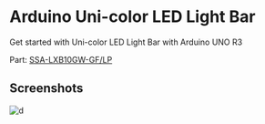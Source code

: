 # Arduino Uni-color LED Light Bar
Get started with Uni-color LED Light Bar with Arduino UNO R3

Part: [SSA-LXB10GW-GF/LP](https://www.digikey.com/en/products/detail/lumex-opto-components-inc/SSA-LXB10GW-GF-LP/270807)

## Screenshots

![d](https://user-images.githubusercontent.com/114015/202566457-082c529a-b6f4-4ecc-9a2e-ef47b634f232.gif)
